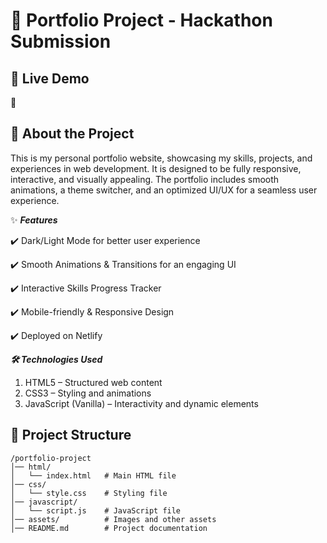 
# 📌 Portfolio Project - Hackathon Submission
## 🚀 **Live Demo**
   🔗 

## 📖 About the Project
 This is my personal portfolio website, showcasing my skills, projects, and experiences in web development. It is designed to be fully responsive, interactive, and visually appealing. The portfolio includes smooth animations, a theme switcher, and an optimized UI/UX for a seamless user experience.
 
 ✨ ***Features***

   ✔️ Dark/Light Mode for better user experience

   ✔️ Smooth Animations & Transitions for an engaging UI

   ✔️ Interactive Skills Progress Tracker

   ✔️ Mobile-friendly & Responsive Design

   ✔️ Deployed on Netlify

  ***🛠️ Technologies Used***
   1. HTML5 – Structured web content
   2. CSS3 – Styling and animations
   3. JavaScript (Vanilla) – Interactivity and dynamic elements

## 📂 Project Structure
 ```
/portfolio-project
│── html/
│   └── index.html   # Main HTML file  
│── css/
│   └── style.css    # Styling file  
│── javascript/
│   └── script.js    # JavaScript file  
│── assets/          # Images and other assets  
│── README.md        # Project documentation  
```  
